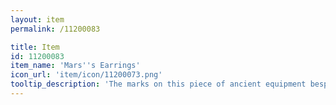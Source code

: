 ```yaml
---
layout: item
permalink: /11200083

title: Item
id: 11200083
item_name: 'Mars''s Earrings'
icon_url: 'item/icon/11200073.png'
tooltip_description: 'The marks on this piece of ancient equipment bespeak a legacy of brutal war.'
---
```

